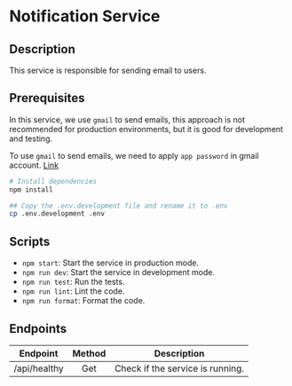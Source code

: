 # Notification Service

## Description

This service is responsible for sending email to users.

## Prerequisites

In this service, we use `gmail` to send emails, this approach is not recommended for production environments, but it is good for development and testing.

To use `gmail` to send emails, we need to apply `app password` in gmail account. [Link](https://myaccount.google.com/apppasswords)

```bash
# Install dependencies
npm install

## Copy the .env.development file and rename it to .env
cp .env.development .env
```

## Scripts

- `npm start`: Start the service in production mode.
- `npm run dev`: Start the service in development mode.
- `npm run test`: Run the tests.
- `npm run lint`: Lint the code.
- `npm run format`: Format the code.

## Endpoints

|             Endpoint              | Method |           Description            |
|:---------------------------------:|:------:|:--------------------------------:|
|           /api/healthy            |  Get   | Check if the service is running. |

<!-- ## Docker

We can build a Docker image and push it to the Docker Hub.

```bash
# Login to Docker Hub
docker login

# Build the Docker image
docker image build -t <username>/loginhub-1-gateway .

# Tag the Docker image
docker tag <username>/loginhub-1-gateway <username>/loginhub-1-gateway:stable

# Push the Docker image
docker push <username>/loginhub-1-gateway:stable
```

We can build a Docker image and push it to the Google Artifact Registry.

```bash
# gcloud auth login
gcloud auth login
gcloud auth configure-docker asia-east1-docker.pkg.dev

# Build the Docker image
docker build -t loginhub-2-notification .

# Tag the Docker image
docker tag loginhub-2-notification <location>-docker.pkg.dev/<project_id>/<repo_id>/loginhub-2-notification:stable

docker tag loginhub-2-notification asia-east1-docker.pkg.dev/loginhub-dev/main-repo/loginhub-2-notification:stable

# Push the Docker image
docker push <location>-docker.pkg.dev/<project_id>/<repo_id>/loginhub-2-notification:stable

docker push asia-east1-docker.pkg.dev/loginhub-dev/main-repo/loginhub-2-notification:stable
``` -->
